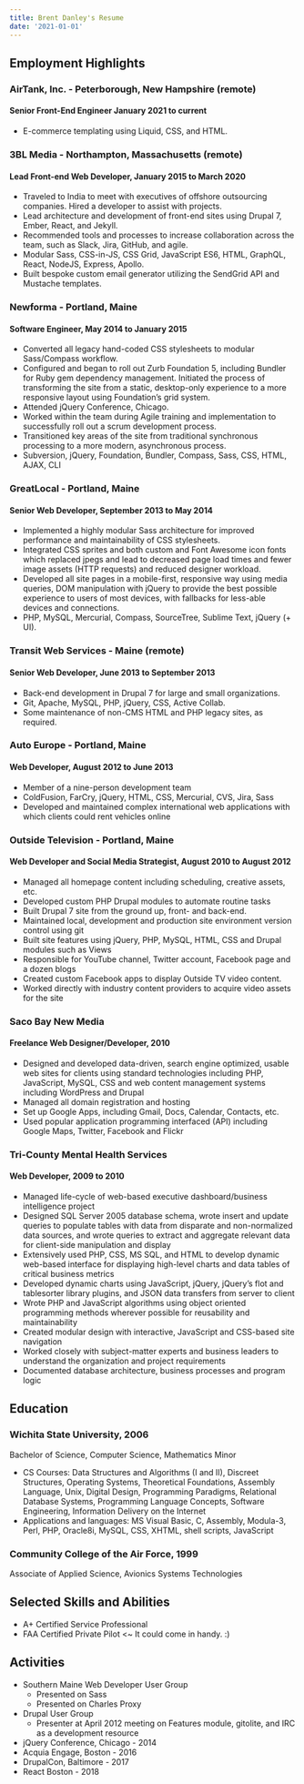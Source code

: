 ```yaml
---
title: Brent Danley's Resume
date: '2021-01-01'
---
```


## Employment Highlights

### AirTank, Inc. - Peterborough, New Hampshire (remote)
#### Senior Front-End Engineer        January 2021 to current
- E-commerce templating using Liquid, CSS, and HTML.

### 3BL Media - Northampton, Massachusetts (remote)
#### Lead Front-end Web Developer, January 2015 to March 2020
* Traveled to India to meet with executives of offshore outsourcing companies. Hired a developer to assist with projects.
* Lead architecture and development of front-end sites using Drupal 7, Ember, React, and Jekyll.
* Recommended tools and processes to increase collaboration across the team, such as Slack, Jira, GitHub, and agile.
* Modular Sass, CSS-in-JS, CSS Grid, JavaScript ES6, HTML, GraphQL, React, NodeJS, Express, Apollo.
* Built bespoke custom email generator utilizing the SendGrid API and Mustache templates.

### Newforma - Portland, Maine
#### Software Engineer, May 2014 to January 2015
* Converted all legacy hand-coded CSS stylesheets to modular Sass/Compass workflow.
* Configured and began to roll out Zurb Foundation 5, including Bundler for Ruby gem dependency management. Initiated the process of transforming the site from a static, desktop-only experience to a more responsive layout using Foundation’s grid system.
* Attended jQuery Conference, Chicago.
* Worked within the team during Agile training and implementation to successfully roll out a scrum development process.
* Transitioned key areas of the site from traditional synchronous processing to a more modern, asynchronous process.
* Subversion, jQuery, Foundation, Bundler, Compass, Sass, CSS, HTML, AJAX, CLI

### GreatLocal - Portland, Maine
#### Senior Web Developer, September 2013 to May 2014
* Implemented a highly modular Sass architecture for improved performance and maintainability of CSS stylesheets.
* Integrated CSS sprites and both custom and Font Awesome icon fonts which replaced jpegs and lead to decreased page load times and fewer image assets (HTTP requests) and reduced designer workload.
* Developed all site pages in a mobile-first, responsive way using media queries, DOM manipulation with jQuery to provide the best possible experience to users of most devices, with fallbacks for less-able devices and connections.
* PHP, MySQL, Mercurial, Compass, SourceTree, Sublime Text, jQuery (+ UI).

### Transit Web Services - Maine (remote)
#### Senior Web Developer, June 2013 to September 2013
* Back-end development in Drupal 7 for large and small organizations. 
* Git, Apache, MySQL, PHP, jQuery, CSS, Active Collab.
* Some maintenance of non-CMS HTML and PHP legacy sites, as required.

### Auto Europe - Portland, Maine
#### Web Developer, August 2012 to June 2013
* Member of a nine-person development team
* ColdFusion, FarCry, jQuery, HTML, CSS, Mercurial, CVS, Jira, Sass
* Developed and maintained complex international web applications with which clients could rent vehicles online


### Outside Television - Portland, Maine
#### Web Developer and Social Media Strategist, August 2010 to August 2012
* Managed all homepage content including scheduling, creative assets, etc.
* Developed custom PHP Drupal modules to automate routine tasks
* Built Drupal 7 site from the ground up, front- and back-end.
* Maintained local, development and production site environment version control using git
* Built site features using jQuery, PHP, MySQL, HTML, CSS and Drupal modules such as Views
* Responsible for YouTube channel, Twitter account, Facebook page and a dozen blogs
* Created custom Facebook apps to display Outside TV video content.
* Worked directly with industry content providers to acquire video assets for the site

### Saco Bay New Media
#### Freelance Web Designer/Developer, 2010
* Designed and developed data-driven, search engine optimized, usable web sites for clients using standard technologies including PHP, JavaScript, MySQL, CSS and web content management systems including WordPress and Drupal
* Managed all domain registration and hosting
* Set up Google Apps, including Gmail, Docs, Calendar, Contacts, etc.
* Used popular application programming interfaced (API) including Google Maps, Twitter, Facebook and Flickr

### Tri-County Mental Health Services
#### Web Developer, 2009 to 2010
* Managed life-cycle of web-based executive dashboard/business intelligence project
* Designed SQL Server 2005 database schema, wrote insert and update queries to populate tables with data from disparate and non-normalized data sources, and wrote queries to extract and aggregate relevant data for client-side manipulation and display
* Extensively used PHP, CSS, MS SQL, and HTML to develop dynamic web-based interface for displaying high-level charts and data tables of critical business metrics
* Developed dynamic charts using JavaScript, jQuery, jQuery’s flot and tablesorter library plugins, and JSON data transfers from server to client
* Wrote PHP and JavaScript algorithms using object oriented programming methods wherever possible for reusability and maintainability
* Created modular design with interactive, JavaScript and CSS-based site navigation
* Worked closely with subject-matter experts and business leaders to understand the organization and project requirements
* Documented database architecture, business processes and program logic

## Education

### Wichita State University, 2006
Bachelor of Science, Computer Science, Mathematics Minor
* CS Courses: Data Structures and Algorithms (I and II), Discreet Structures, Operating Systems, Theoretical Foundations, Assembly Language, Unix, Digital Design, Programming Paradigms, Relational Database Systems, Programming Language Concepts, Software Engineering, Information Delivery on the Internet
* Applications and languages: MS Visual Basic, C, Assembly, Modula-3, Perl, PHP, Oracle8i, MySQL, CSS, XHTML, shell scripts, JavaScript

### Community College of the Air Force, 1999
Associate of Applied Science, Avionics Systems Technologies

## Selected Skills and Abilities
* A+ Certified Service Professional
* FAA Certified Private Pilot <~ It could come in handy. :)

## Activities
* Southern Maine Web Developer User Group
   * Presented on Sass
   * Presented on Charles Proxy
* Drupal User Group
   * Presenter at April 2012 meeting on Features module, gitolite, and IRC as a development resource
* jQuery Conference, Chicago - 2014
* Acquia Engage, Boston - 2016
* DrupalCon, Baltimore - 2017
* React Boston - 2018